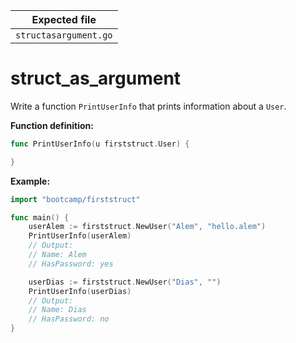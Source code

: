 | Expected file         |
| --------------------- |
| `structasargument.go` |

# struct_as_argument

Write a function `PrintUserInfo` that prints information about a `User`.

**Function definition:**

```go
func PrintUserInfo(u firststruct.User) {

}
```

**Example:**

```go
import "bootcamp/firststruct"

func main() {
    userAlem := firststruct.NewUser("Alem", "hello.alem")
    PrintUserInfo(userAlem)
    // Output:
    // Name: Alem
    // HasPassword: yes

    userDias := firststruct.NewUser("Dias", "")
    PrintUserInfo(userDias)
    // Output:
    // Name: Dias
    // HasPassword: no
}
```
